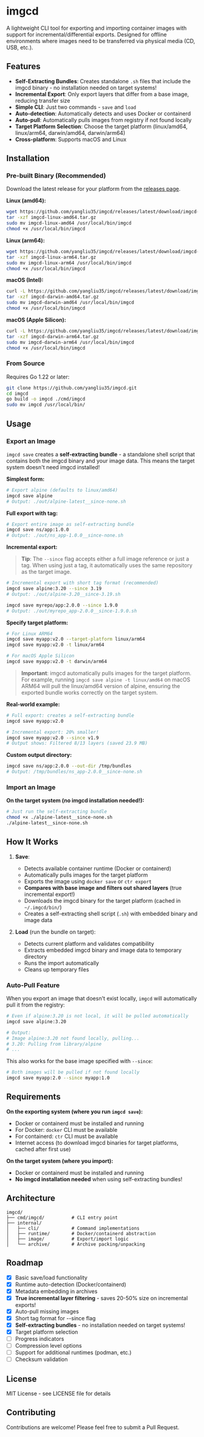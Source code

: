# imgcd

A lightweight CLI tool for exporting and importing container images with support for incremental/differential exports. Designed for offline environments where images need to be transferred via physical media (CD, USB, etc.).

## Features

- **Self-Extracting Bundles**: Creates standalone `.sh` files that include the imgcd binary - no installation needed on target systems!
- **Incremental Export**: Only export layers that differ from a base image, reducing transfer size
- **Simple CLI**: Just two commands - `save` and `load`
- **Auto-detection**: Automatically detects and uses Docker or containerd
- **Auto-pull**: Automatically pulls images from registry if not found locally
- **Target Platform Selection**: Choose the target platform (linux/amd64, linux/arm64, darwin/amd64, darwin/arm64)
- **Cross-platform**: Supports macOS and Linux

## Installation

### Pre-built Binary (Recommended)

Download the latest release for your platform from the [releases page](https://github.com/yangliu35/imgcd/releases).

**Linux (amd64):**
```bash
wget https://github.com/yangliu35/imgcd/releases/latest/download/imgcd-linux-amd64.tar.gz
tar -xzf imgcd-linux-amd64.tar.gz
sudo mv imgcd-linux-amd64 /usr/local/bin/imgcd
chmod +x /usr/local/bin/imgcd
```

**Linux (arm64):**
```bash
wget https://github.com/yangliu35/imgcd/releases/latest/download/imgcd-linux-arm64.tar.gz
tar -xzf imgcd-linux-arm64.tar.gz
sudo mv imgcd-linux-arm64 /usr/local/bin/imgcd
chmod +x /usr/local/bin/imgcd
```

**macOS (Intel):**
```bash
curl -L https://github.com/yangliu35/imgcd/releases/latest/download/imgcd-darwin-amd64.tar.gz -o imgcd-darwin-amd64.tar.gz
tar -xzf imgcd-darwin-amd64.tar.gz
sudo mv imgcd-darwin-amd64 /usr/local/bin/imgcd
chmod +x /usr/local/bin/imgcd
```

**macOS (Apple Silicon):**
```bash
curl -L https://github.com/yangliu35/imgcd/releases/latest/download/imgcd-darwin-arm64.tar.gz -o imgcd-darwin-arm64.tar.gz
tar -xzf imgcd-darwin-arm64.tar.gz
sudo mv imgcd-darwin-arm64 /usr/local/bin/imgcd
chmod +x /usr/local/bin/imgcd
```

### From Source

Requires Go 1.22 or later:

```bash
git clone https://github.com/yangliu35/imgcd.git
cd imgcd
go build -o imgcd ./cmd/imgcd
sudo mv imgcd /usr/local/bin/
```

## Usage

### Export an Image

`imgcd save` creates a **self-extracting bundle** - a standalone shell script that contains both the imgcd binary and your image data. This means the target system doesn't need imgcd installed!

**Simplest form:**
```bash
# Export alpine (defaults to linux/amd64)
imgcd save alpine
# Output: ./out/alpine-latest__since-none.sh
```

**Full export with tag:**
```bash
# Export entire image as self-extracting bundle
imgcd save ns/app:1.0.0
# Output: ./out/ns_app-1.0.0__since-none.sh
```

**Incremental export:**

> **Tip**: The `--since` flag accepts either a full image reference or just a tag. When using just a tag, it automatically uses the same repository as the target image.

```bash
# Incremental export with short tag format (recommended)
imgcd save alpine:3.20 --since 3.19
# Output: ./out/alpine-3.20__since-3.19.sh

imgcd save myrepo/app:2.0.0 --since 1.9.0
# Output: ./out/myrepo_app-2.0.0__since-1.9.0.sh
```

**Specify target platform:**
```bash
# For Linux ARM64
imgcd save myapp:v2.0 --target-platform linux/arm64
imgcd save myapp:v2.0 -t linux/arm64

# For macOS Apple Silicon
imgcd save myapp:v2.0 -t darwin/arm64
```

> **Important**: imgcd automatically pulls images for the target platform. For example, running `imgcd save alpine -t linux/amd64` on macOS ARM64 will pull the linux/amd64 version of alpine, ensuring the exported bundle works correctly on the target system.

**Real-world example:**
```bash
# Full export: creates a self-extracting bundle
imgcd save myapp:v2.0

# Incremental export: 20% smaller!
imgcd save myapp:v2.0 --since v1.9
# Output shows: Filtered 8/13 layers (saved 23.9 MB)
```

**Custom output directory:**
```bash
imgcd save ns/app:2.0.0 --out-dir /tmp/bundles
# Output: /tmp/bundles/ns_app-2.0.0__since-none.sh
```

### Import an Image

**On the target system (no imgcd installation needed!):**
```bash
# Just run the self-extracting bundle
chmod +x ./alpine-latest__since-none.sh
./alpine-latest__since-none.sh
```

## How It Works

1. **Save**:
   - Detects available container runtime (Docker or containerd)
   - Automatically pulls images for the target platform
   - Exports the image using `docker save` or `ctr export`
   - **Compares with base image and filters out shared layers** (true incremental export!)
   - Downloads the imgcd binary for the target platform (cached in `~/.imgcd/bin/`)
   - Creates a self-extracting shell script (`.sh`) with embedded binary and image data

2. **Load** (run the bundle on target):
   - Detects current platform and validates compatibility
   - Extracts embedded imgcd binary and image data to temporary directory
   - Runs the import automatically
   - Cleans up temporary files

### Auto-Pull Feature

When you export an image that doesn't exist locally, `imgcd` will automatically pull it from the registry:

```bash
# Even if alpine:3.20 is not local, it will be pulled automatically
imgcd save alpine:3.20

# Output:
# Image alpine:3.20 not found locally, pulling...
# 3.20: Pulling from library/alpine
# ...
```

This also works for the base image specified with `--since`:

```bash
# Both images will be pulled if not found locally
imgcd save myapp:2.0 --since myapp:1.0
```

## Requirements

**On the exporting system (where you run `imgcd save`):**
- Docker or containerd must be installed and running
- For Docker: `docker` CLI must be available
- For containerd: `ctr` CLI must be available
- Internet access (to download imgcd binaries for target platforms, cached after first use)

**On the target system (where you import):**
- Docker or containerd must be installed and running
- **No imgcd installation needed** when using self-extracting bundles!

## Architecture

```
imgcd/
├── cmd/imgcd/          # CLI entry point
├── internal/
│   ├── cli/            # Command implementations
│   ├── runtime/        # Docker/containerd abstraction
│   ├── image/          # Export/import logic
│   └── archive/        # Archive packing/unpacking
```

## Roadmap

- [x] Basic save/load functionality
- [x] Runtime auto-detection (Docker/containerd)
- [x] Metadata embedding in archives
- [x] **True incremental layer filtering** - saves 20-50% size on incremental exports!
- [x] Auto-pull missing images
- [x] Short tag format for --since flag
- [x] **Self-extracting bundles** - no installation needed on target systems!
- [x] Target platform selection
- [ ] Progress indicators
- [ ] Compression level options
- [ ] Support for additional runtimes (podman, etc.)
- [ ] Checksum validation

## License

MIT License - see LICENSE file for details

## Contributing

Contributions are welcome! Please feel free to submit a Pull Request.

